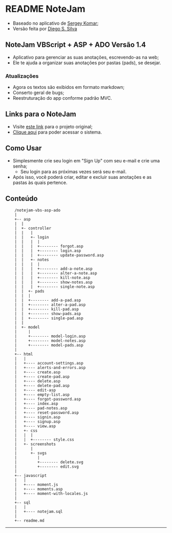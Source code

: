 # README NoteJam
- Baseado no aplicativo de [Sergey Komar][Komar];
- Versão feita por [Diego S. Silva][Silva]

## NoteJam VBScript + ASP + ADO Versão 1.4
- Aplicativo para gerenciar as suas anotações, escrevendo-as na web;
- Ele te ajuda a organizar suas anotações por pastas (pads), se desejar.

### Atualizações
- Agora os textos são exibidos em formato markdown;
- Conserto geral de bugs;
- Reestruturação do app conforme padrão MVC.

## Links para o NoteJam
- Visite [este link][link] para o projeto original;
- [Clique aqui][aqui] para poder acessar o sistema.

## Como Usar
- Simplesmente crie seu login em "Sign Up" com seu e-mail e crie uma senha;
	- Seu login para as próximas vezes será seu e-mail.
- Após isso, você poderá criar, editar e excluir suas anotações e as pastas
às quais pertence.

## Conteúdo

		/notejam-vbs-asp-ado
		|
		+-- asp
		|  |
		|  +- controller
		|  |   |
		|  |   +- login
		|  |   |  |
		|  |   |  +-------- forgot.asp
		|  |   |  +-------- login.asp
		|  |   |  +-------- update-password.asp
		|  |   +- notes
		|  |   |  |
		|  |   |  +-------- add-a-note.asp
		|  |   |  +-------- alter-a-note.asp
		|  |   |  +-------- kill-note.asp
		|  |   |  +-------- show-notes.asp
		|  |   |  +-------- single-note.asp
		|  |  +- pads
		|  |  |
		|  |  +-------- add-a-pad.asp
		|  |  +-------- alter-a-pad.asp
		|  |  +-------- kill-pad.asp
		|  |  +-------- show-pads.asp
		|  |  +-------- single-pad.asp
		|  |   
		|  +- model
		|     |
		|     +-------- model-login.asp
		|     +-------- model-notes.asp
		|     +-------- model-pads.asp
		|  
		+-- html
		|   |
		|   +---- account-settings.asp
		|   +---- alerts-and-errors.asp
		|   +---- create.asp
		|   +---- create-pad.asp
		|   +---- delete.asp
		|   +---- delete-pad.asp
		|   +---- edit-asp
		|   +---- empty-list.asp
		|   +---- forgot-password.asp
		|   +---- index.asp
		|   +---- pad-notes.asp
		|   +---- reset-password.asp
		|   +---- signin.asp
		|   +---- signup.asp
		|   +---- view.asp
		|   +- css
		|   |  |
		|   |  +-------- style.css
		|   +- screenshots
		|      |
		|      +- svgs
		|         |
		|         +-------- delete.svg
		|         +-------- edit.svg
		|
		+-- javascript
		|   |
		|   +---- moment.js
		|   +---- moments.asp
		|   +---- moment-with-locales.js
		|
		+-- sql
		|   |
		|   +---- notejam.sql
		|
		+-- readme.md

*****
[Komar]: https://github.com/komarserjio/
[link]: https://github.com/komarserjio/notejam
[Silva]: https://github.com/diegossilva-1995-01-25
[aqui]: https://blogs.lojcomm.com.br/diego.silva/notejam-vbs-asp-ado/html/signin.asp